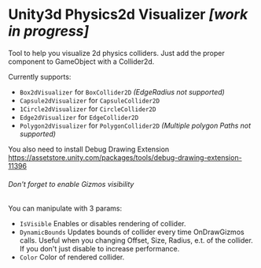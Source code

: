 # Unity3d Physics2d Visualizer *[work in progress]*


Tool to help you visualize 2d physics colliders. Just add the proper component to GameObject with a Collider2d.

Currently supports:
 * `Box2dVisualizer` for 	`BoxCollider2D` *(EdgeRadius not supported)*
 * `Capsule2dVisualizer` for `CapsuleCollider2D`
 * `1Circle2dVisualizer` for `CircleCollider2D`
 * `Edge2dVisualizer` for `EdgeCollider2D`
 * `Polygon2dVisualizer` for `PolygonCollider2D` *(Multiple polygon Paths not supported)*

 You also need to install Debug Drawing Extension https://assetstore.unity.com/packages/tools/debug-drawing-extension-11396
 
 ###### Don't forget to enable Gizmos visibility
 
 You can manipulate with 3 params:
  * `IsVisible` Enables or disables rendering of collider.
  * `DynamicBounds` Updates bounds of collider every time OnDrawGizmos calls. Useful when you changing Offset, Size, Radius, e.t. of the collider. If you don't just disable to increase performance.
  * `Color` Color of rendered collider.
